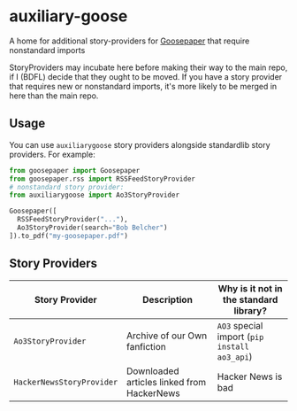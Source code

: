 # auxiliary-goose

A home for additional story-providers for [Goosepaper](https://github.com/j6k4m8/goosepaper) that require nonstandard imports


StoryProviders may incubate here before making their way to the main repo, if I (BDFL) decide that they ought to be moved. If you have a story provider that requires new or nonstandard imports, it's more likely to be merged in here than the main repo.

## Usage

You can use `auxiliarygoose` story providers alongside standardlib story providers. For example:

```python
from goosepaper import Goosepaper
from goosepaper.rss import RSSFeedStoryProvider
# nonstandard story provider:
from auxiliarygoose import Ao3StoryProvider

Goosepaper([
  RSSFeedStoryProvider("..."),
  Ao3StoryProvider(search="Bob Belcher")
]).to_pdf("my-goosepaper.pdf")
```


## Story Providers

| Story Provider | Description | Why is it not in the standard library? |
|----------------|-------------|----------------------------------------|
| `Ao3StoryProvider` | Archive of our Own fanfiction | `AO3` special import (`pip install ao3_api`) |
| `HackerNewsStoryProvider` | Downloaded articles linked from HackerNews | Hacker News is bad |
